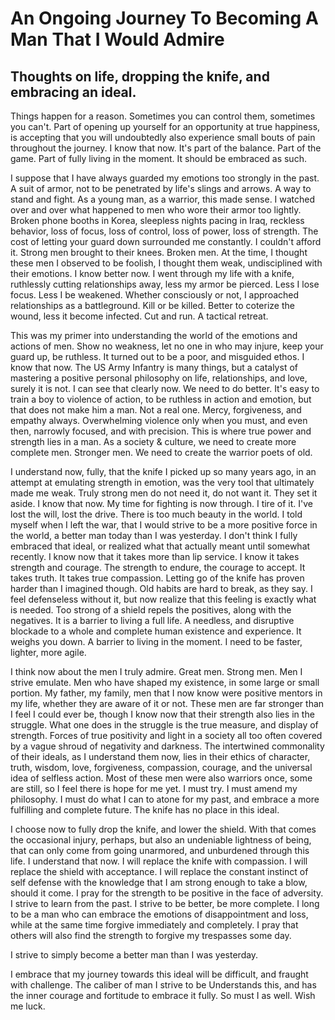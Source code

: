 An Ongoing Journey To Becoming A Man That I Would Admire
=========================

Thoughts on life, dropping the knife, and embracing an ideal.
-------------------------

Things happen for a reason. Sometimes you can control them, sometimes you can't. Part of opening up yourself for an opportunity at true happiness, is accepting that you will undoubtedly also experience small bouts of pain throughout the journey. I know that now. It's part of the balance. Part of the game. Part of fully living in the moment. It should be embraced as such.

I suppose that I have always guarded my emotions too strongly in the past. A suit of armor, not to be penetrated by life's slings and arrows. A way to stand and fight. As a young man, as a warrior, this made sense. I watched over and over what happened to men who wore their armor too lightly. Broken phone booths in Korea, sleepless nights pacing in Iraq, reckless behavior, loss of focus, loss of control, loss of power, loss of strength. The cost of letting your guard down surrounded me constantly. I couldn't afford it. Strong men brought to their knees. Broken men. At the time, I thought these men I observed to be foolish, I thought them weak, undisciplined with their emotions. I know better now. I went through my life with a knife, ruthlessly cutting relationships away, less my armor be pierced. Less I lose focus. Less I be weakened. Whether consciously or not, I approached relationships as a battleground. Kill or be killed. Better to coterize the wound, less it become infected. Cut and run. A tactical retreat. 

This was my primer into understanding the world of the emotions and actions of men. Show no weakness, let no one in who may injure, keep your guard up, be ruthless. It turned out to be a poor, and misguided ethos. I know that now. The US Army Infantry is many things, but a catalyst of mastering a positive personal philosophy on life, relationships, and love, surely it is not. I can see that clearly now. We need to do better. It's easy to train a boy to violence of action, to be ruthless in action and emotion, but that does not make him a man. Not a real one. Mercy, forgiveness, and empathy always. Overwhelming violence only when you must, and even then, narrowly focused, and with precision. This is where true power and strength lies in a man. As a society & culture, we need to create more complete men. Stronger men. We need to create the warrior poets of old.

I understand now, fully, that the knife I picked up so many years ago, in an attempt at emulating strength in emotion, was the very tool that ultimately made me weak. Truly strong men do not need it, do not want it. They set it aside. I know that now. My time for fighting is now through. I tire of it. I've lost the will, lost the drive. There is too much beauty in the world. I told myself when I left the war, that I would strive to be a more positive force in the world, a better man today than I was yesterday. I don't think I fully embraced that ideal, or realized what that actually meant until somewhat recently. I know now that it takes more than lip service. I know it takes strength and courage. The strength to endure, the courage to accept. It takes truth. It takes true compassion. Letting go of the knife has proven harder than I imagined though. Old habits are hard to break, as they say. I feel defenseless without it, but now realize that this feeling is exactly what is needed. Too strong of a shield repels the positives, along with the negatives. It is a barrier to living a full life. A needless, and disruptive blockade to a whole and complete human existence and experience. It weighs you down. A barrier to living in the moment. I need to be faster, lighter, more agile.

I think now about the men I truly admire. Great men. Strong men. Men I strive emulate. Men who have shaped my existence, in some large or small portion. My father, my family, men that I now know were positive mentors in my life, whether they are aware of it or not. These men are far stronger than I feel I could ever be, though I know now that their strength also lies in the struggle. What one does in the struggle is the true measure, and display of strength. Forces of true positivity and light in a society all too often covered by a vague shroud of negativity and darkness. The intertwined commonality of their ideals, as I understand them now, lies in their ethics of character, truth, wisdom, love, forgiveness, compassion, courage, and the universal idea of selfless action. Most of these men were also warriors once, some are still, so I feel there is hope for me yet. I must try. I must amend my philosophy. I must do what I can to atone for my past, and embrace a more fulfilling and complete future. The knife has no place in this ideal.

I choose now to fully drop the knife, and lower the shield. With that comes the occasional injury, perhaps, but also an undeniable lightness of being, that can only come from going unarmored, and unburdened through this life. I understand that now. I will replace the knife with compassion. I will replace the shield with acceptance. I will replace the constant instinct of self defense with the knowledge that I am strong enough to take a blow, should it come. I pray for the strength to be positive in the face of adversity. I strive to learn from the past. I strive to be better, be more complete. I long to be a man who can embrace the emotions of disappointment and loss, while at the same time forgive immediately and completely. I pray that others will also find the strength to forgive my trespasses some day.

I strive to simply become a better man than I was yesterday.

I embrace that my journey towards this ideal will be difficult, and fraught with challenge. The caliber of man I strive to be Understands this, and has the inner courage and fortitude to embrace it fully. So must I as well. Wish me luck.
